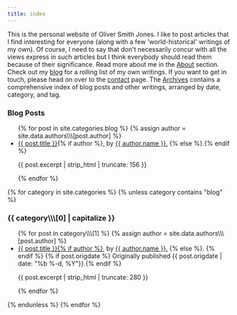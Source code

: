 ```yaml
---
title: index
---
```

This is the personal website of Oliver Smith Jones. I like to post articles that I find interesting for everyone (along with a few 'world-historical' writings of my own). Of course, I need to say that don't necessarily concur with all the views express in such articles but I think everybody should read them because of their significance.  Read more about me in the [About](/about) section. Check out my [blog](/blog) for a rolling list of my own writings. If you want to get in touch, please head on over to the [contact](/contact) page. The [Archives](/archives) contains a comprehensive index of blog posts and other writings, arranged by date, category, and tag.

<section id="blog" class="index-category">
<h3>Blog Posts</h3>
<ul>
{% for post in site.categories.blog %}
{% assign author = site.data.authors\\\[post.author] %}
<li><a href="{{ post.url }}" title="{{ post.title}}, posted on {{ post.date | date: "%b %-d, %Y" }}">{{ post.title }}</a>{% if author %},
by <a href="{{ author.url }}">{{ author.name }}.</a>
{% else %}.{% endif %}
<p><emph>{{ post.excerpt | strip_html | truncate: 156 }}</emph></p>
</li>
{% endfor %}
</ul>
</section>

{% for category in site.categories %}
{% unless category contains "blog" %}

<section id="{{ category[0] }}" class="index-category">
<h3>{{ category\\\[0] | capitalize }}</h3>
<ul>
{% for post in category\\\[1] %}
{% assign author = site.data.authors\\\[post.author] %}
<li><a href="{{ post.url }}" title="{{ post.title}}, posted on {{ post.date | date: "%b %-d, %Y" }}">{{ post.title }}{% if author %},</a>
by <a href="/authors#{{ author.short_name | slugify }}">{{ author.name }}.</a>
{% else %}</a>. {% endif %}
{% if post.origdate %} Originally published {{ post.origdate | date: "%b %-d, %Y"}}.{% endif %}
<p><emph>{{ post.excerpt | strip_html | truncate: 280 }}</emph></p>
</li>
{% endfor %}
</ul>
</section>
{% endunless %}
{% endfor %}